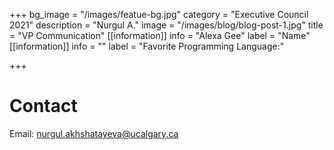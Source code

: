 +++
bg_image = "/images/featue-bg.jpg"
category = "Executive Council 2021"
description = "Nurgul A."
image = "/images/blog/blog-post-1.jpg"
title = "VP Communication"
[[information]]
info = "Alexa Gee"
label = "Name"
[[information]]
info = ""
label = "Favorite Programming Language:"

+++
# Contact

Email: nurgul.akhshatayeva@ucalgary.ca